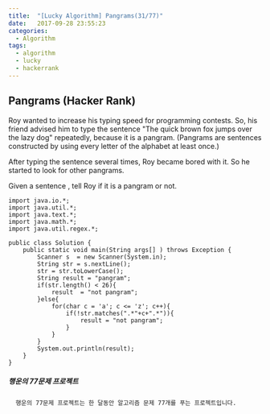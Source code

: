 ```yaml
---
title:  "[Lucky Algorithm] Pangrams(31/77)"
date:   2017-09-28 23:55:23
categories:
  - Algorithm
tags:
  - algorithm
  - lucky
  - hackerrank
---
```

## Pangrams (Hacker Rank)
Roy wanted to increase his typing speed for programming contests. So, his friend advised him to type the sentence "The quick brown fox jumps over the lazy dog" repeatedly, because it is a pangram. (Pangrams are sentences constructed by using every letter of the alphabet at least once.)

After typing the sentence several times, Roy became bored with it. So he started to look for other pangrams.

Given a sentence , tell Roy if it is a pangram or not.

```
import java.io.*;
import java.util.*;
import java.text.*;
import java.math.*;
import java.util.regex.*;

public class Solution {
    public static void main(String args[] ) throws Exception {
        Scanner s  = new Scanner(System.in);
        String str = s.nextLine();
        str = str.toLowerCase();
        String result = "pangram";
        if(str.length() < 26){
            result  = "not pangram";
        }else{
            for(char c = 'a'; c <= 'z'; c++){
                if(!str.matches(".*"+c+".*")){
                    result = "not pangram";
                }
            }
        }
        System.out.println(result);
    }
}
```

##### 행운의 77문제 프로젝트
```
  행운의 77문제 프로젝트는 한 달동안 알고리즘 문제 77개를 푸는 프로젝트입니다.
```
